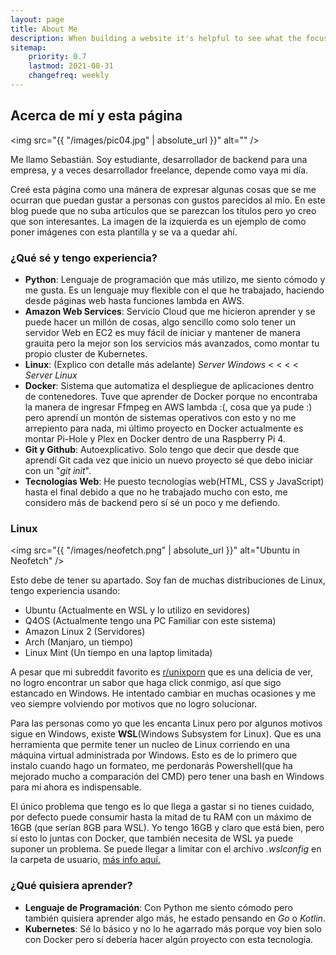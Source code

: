 ```yaml
---
layout: page
title: About Me
description: When building a website it's helpful to see what the focus of your site is. This page is an example of how to show a website's focus.
sitemap:
    priority: 0.7
    lastmod: 2021-08-31
    changefreq: weekly
---
```

## Acerca de mí y esta página

<span class="image left"><img src="{{ "/images/pic04.jpg" | absolute_url }}" alt="" />

Me llamo Sebastián. Soy estudiante, desarrollador de backend para una empresa, y a veces desarrollador freelance, depende como vaya mi día.

Creé esta página como una mánera de expresar algunas cosas que se me ocurran que puedan gustar a personas con gustos parecidos al mío. En este blog puede que no suba artículos que se parezcan los títulos pero yo creo que son interesantes. La imagen de la izquierda es un ejemplo de como poner imágenes con esta plantilla y se va a quedar ahí.

### ¿Qué sé y tengo experiencia?
- **Python**: Lenguaje de programación que más utilizo, me siento cómodo y me gusta. Es un lenguaje muy flexible con el que he trabajado, haciendo desde páginas web hasta funciones lambda en AWS.
- **Amazon Web Services**: Servicio Cloud que me hicieron aprender y se puede hacer un millón de cosas, algo sencillo como solo tener un servidor Web en EC2 es muy fácil de iniciar y mantener de manera grauita pero la mejor son los servicios más avanzados, como montar tu propio cluster de Kubernetes.
- **Linux**: (Explico con detalle más adelante) *Server Windows* < < < < *Server Linux*
- **Docker**: Sistema que automatiza el despliegue de aplicaciones dentro de contenedores. Tuve que aprender de Docker porque no encontraba la manera de ingresar Ffmpeg en AWS lambda :(, cosa que ya pude :) pero aprendí un montón de sistemas operativos con esto y no me arrepiento para nada, mi último proyecto en Docker actualmente es montar Pi-Hole y Plex en Docker dentro de una Raspberry Pi 4.
- **Git y Github**: Autoexplicativo. Solo tengo que decir que desde que aprendí Git cada vez que inicio un nuevo proyecto sé que debo iniciar con un "*git init*".
- **Tecnologías Web**: He puesto tecnologías web(HTML, CSS y JavaScript) hasta el final debido a que no he trabajado mucho con esto, me considero más de backend pero sí sé un poco y me defiendo.

### Linux

<span class="image right"><img src="{{ "/images/neofetch.png" | absolute_url }}" alt="Ubuntu in Neofetch" />

Esto debe de tener su apartado. Soy fan de muchas distribuciones de Linux, tengo experiencia usando:
- Ubuntu (Actualmente en WSL y lo utilizo en sevidores)
- Q4OS (Actualmente tengo una PC Familiar con este sistema)
- Amazon Linux 2 (Servidores)
- Arch (Manjaro, un tiempo)
- Linux Mint (Un tiempo en una laptop limitada)

A pesar que mi subreddit favorito es [r/unixporn](https://www.reddit.com/r/unixporn/) que es una delicia de ver, no logro encontrar un sabor que haga click conmigo, así que sigo estancado en Windows. He intentado cambiar en muchas ocasiones y me veo siempre volviendo por motivos que no logro solucionar.

Para las personas como yo que les encanta Linux pero por algunos motivos sigue en Windows, existe **WSL**(Windows Subsystem for Linux). Que es una herramienta que permite tener un nucleo de Linux corriendo en una máquina virtual administrada por Windows. Esto es de lo primero que instalo cuando hago un formateo, me perdonarás Powershell(que ha mejorado mucho a comparación del CMD) pero tener una bash en Windows para mí ahora es indispensable.

El único problema que tengo es lo que llega a gastar si no tienes cuidado, por defecto puede consumir hasta la mitad de tu RAM con un máximo de 16GB (que serían 8GB para WSL). Yo tengo 16GB y claro que está bien, pero sí esto lo juntas con Docker, que también necesita de WSL ya puede suponer un problema. Se puede llegar a limitar con el archivo *.wslconfig* en la carpeta de usuario, [más info aquí.](https://docs.microsoft.com/en-us/windows/wsl/wsl-config#configure-settings-with-wslconfig-and-wslconf)


### ¿Qué quisiera aprender?
- **Lenguaje de Programación**: Con Python me siento cómodo pero también quisiera aprender algo más, he estado pensando en *Go* o *Kotlin*.
- **Kubernetes**: Sé lo básico y no lo he agarrado más porque voy bien solo con Docker pero sí debería hacer algún proyecto con esta tecnología.


